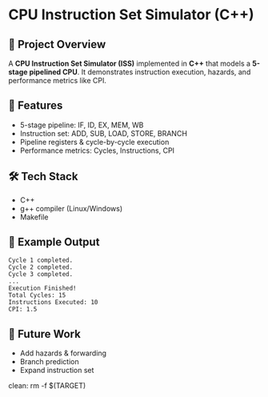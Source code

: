 # CPU Instruction Set Simulator (C++)


## 📌 Project Overview
A **CPU Instruction Set Simulator (ISS)** implemented in **C++** that models a **5-stage pipelined CPU**. It demonstrates instruction execution, hazards, and performance metrics like CPI.


## 🚀 Features
- 5-stage pipeline: IF, ID, EX, MEM, WB
- Instruction set: ADD, SUB, LOAD, STORE, BRANCH
- Pipeline registers & cycle-by-cycle execution
- Performance metrics: Cycles, Instructions, CPI


## 🛠️ Tech Stack
- C++
- g++ compiler (Linux/Windows)
- Makefile

## 📖 Example Output
```
Cycle 1 completed.
Cycle 2 completed.
Cycle 3 completed.
...
Execution Finished!
Total Cycles: 15
Instructions Executed: 10
CPI: 1.5
```


## 🎯 Future Work
- Add hazards & forwarding
- Branch prediction
- Expand instruction set


clean:
rm -f $(TARGET)
```

